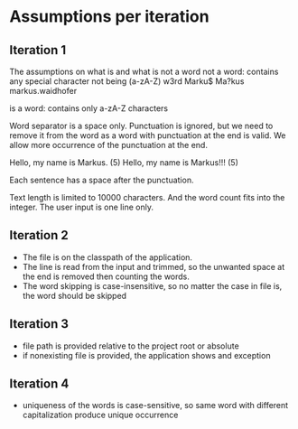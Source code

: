 # Assumptions per iteration

## Iteration 1
The assumptions on what is and what is not a word
not a word: contains any special character not being (a-zA-Z)
w3rd
Marku$
Ma?kus
markus.waidhofer

is a word:
contains only a-zA-Z characters

Word separator is a space only.
Punctuation is ignored, but we need to remove it from the word as a word with punctuation at the end is valid. 
We allow more occurrence of the punctuation at the end.  

Hello, my name is Markus. (5)
Hello, my name is Markus!!! (5)

Each sentence has a space after the punctuation.

Text length is limited to 10000 characters. And the word count fits into the integer.
The user input is one line only.

## Iteration 2
* The file is on the classpath of the application.
* The line is read from the input and trimmed, so the unwanted space at the end is removed then counting the words.
* The word skipping is case-insensitive, so no matter the case in file is, the word should be skipped

## Iteration 3
* file path is provided relative to the project root or absolute
* if nonexisting file is provided, the application shows and exception

## Iteration 4
* uniqueness of the words is case-sensitive, so same word with different capitalization produce unique occurrence